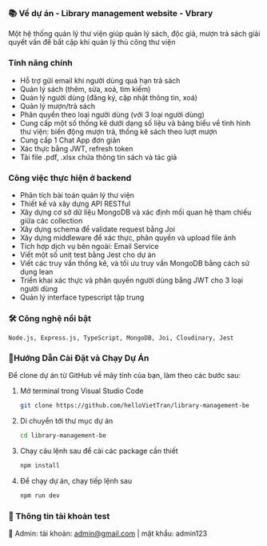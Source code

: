 ### 📚 Về dự án - Library management website - Vbrary

Một hệ thống quản lý thư viện giúp quản lý sách, độc giả, mượn trả sách giải quyết vấn đề bất cập khi quản lý thủ công thư viện

### Tính năng chính
- Hỗ trợ gửi email khi người dùng quá hạn trả sách
- Quản lý sách (thêm, sửa, xoá, tìm kiếm)
- Quản lý người dùng (đăng ký, cập nhật thông tin, xoá)
- Quản lý mượn/trả sách
- Phân quyền theo loại người dùng (với 3 loại người dùng)
- Cung cấp một số thống kê dưới dạng số liệu và bảng biểu về tình hình thư viện: biến động mượn trả, thống kê sách theo lượt mượn
- Cung cấp 1 Chat App đơn giản
- Xác thực bằng JWT, refresh token
- Tải file .pdf, .xlsx chứa thông tin sách và tác giả

### Công việc thực hiện ở backend
- Phân tích bài toán quản lý thư viện
- Thiết kế và xây dựng API RESTful
- Xây dựng cơ sở dữ liệu MongoDB và xác định mối quan hệ tham chiếu giữa các collection
- Xây dựng schema để validate request bằng Joi
- Xây dựng middleware để xác thực, phân quyền và upload file ảnh
- Tích hợp dịch vụ bên ngoài: Email Service
- Viết một số unit test bằng Jest cho dự án
- Viết các truy vấn thống kê, và tối ưu truy vấn MongoDB bằng cách sử dụng lean
- Triển khai xác thực và phân quyền người dùng bằng JWT cho 3 loại người dùng
- Quản lý interface typescript tập trung

### 🛠️ Công nghệ nổi bật
    Node.js, Express.js, TypeScript, MongoDB, Joi, Cloudinary, Jest
    
### 📌Hướng Dẫn Cài Đặt và Chạy Dự Án

Để clone dự án từ GitHub về máy tính của bạn, làm theo các bước sau:

1. Mở terminal trong Visual Studio Code
   ```bash
   git clone https://github.com/helloVietTran/library-management-be
2. Di chuyển tới thư mục dự án
   ```bash
   cd library-management-be

5. Chạy câu lệnh sau để cài các package cần thiết
     ```bash
     npm install
6. Để chạy dự án, chạy tiếp lệnh sau
     ```bash
     npm run dev
     ```
    
### 👤 Thông tin tài khoản test 
📌 Admin: tài khoản: admin@gmail.com | mật khẩu: admin123




   
    
   
   
